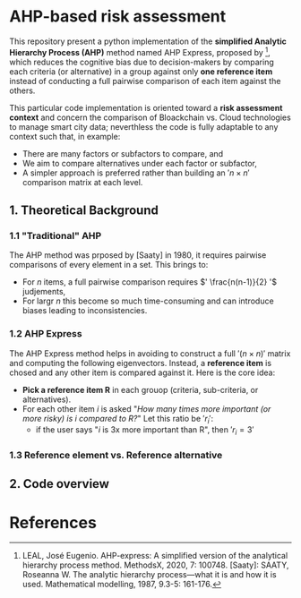 # AHP-based risk assessment
This repository present a python implementation of the **simplified Analytic Hierarchy Process (AHP)** method named AHP Express, proposed by [^1], which reduces the cognitive bias due to decision-makers by comparing each criteria (or alternative) in a group against only **one reference item** instead of conducting a full pairwise comparison of each item against the others. 

This particular code implementation is oriented toward a **risk assessment context** and concern the comparison of Bloackchain vs. Cloud technologies to manage smart city data; neverthless the code is fully adaptable to any context such that, in example: 

- There are many factors or subfactors to compare, and 
- We aim to compare alternatives under each factor or subfactor,
- A simpler approach is preferred rather than building an $' n \times n '$ comparison matrix at each level.

## 1. Theoretical Background
### 1.1 "Traditional" AHP
The AHP method was prposed by [Saaty] in 1980, it requires pairwise comparisons of every element in a set. This brings to:
- For *n* items, a full pairwise comparison requires $' \frac{n(n-1)}{2} '$ judjements,
- For largr *n* this become so much time-consuming and can introduce biases leading to inconsistencies. 
### 1.2 AHP Express
The AHP Express method helps in avoiding to construct a full $' (n \times n) '$ matrix and computing the following eigenvectors. Instead, a **reference item** is chosed and any other item is compared against it. Here is the core idea: 
- **Pick a reference item R** in each grouop (criteria, sub-criteria, or alternatives).
- For each other item *i* is asked "*How many times more important (or more risky) is i compared to R?*"
  Let this ratio be $' r_{i} '$:
  - if the user says "*i* is 3x more important than R", then  $' r_{i} = 3 '$ 
### 1.3 Reference element vs. Reference alternative 

## 2. Code overview 





# References

[^1]: LEAL, José Eugenio. AHP-express: A simplified version of the analytical hierarchy process method. MethodsX, 2020, 7: 100748.
[Saaty]: SAATY, Roseanna W. The analytic hierarchy process—what it is and how it is used. Mathematical modelling, 1987, 9.3-5: 161-176.
